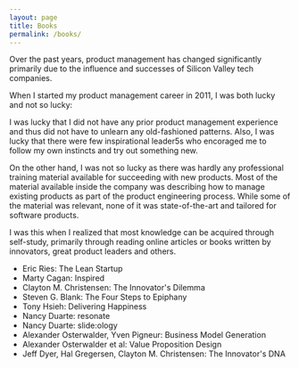 ```yaml
---
layout: page
title: Books
permalink: /books/
---
```


Over the past years, product management has changed significantly primarily due to the influence and successes of Silicon Valley tech companies. 

When I started my product management career in 2011, I was both lucky and not so lucky:

I was lucky that I did not have any prior product management experience and thus did not have to unlearn any old-fashioned patterns. Also, I was lucky that there were few inspirational leader5s who encoraged me to follow my own instincts and try out something new. 

On the other hand, I was not so lucky as there was hardly any professional training material available for succeeding with new products. Most of the material available inside the company was describing how to manage existing products as part of the product engineering process. While some of the material was relevant, none of it was state-of-the-art and tailored for software products. 

I was this when I realized that most knowledge can be acquired through self-study, primarily through reading online articles or books written by innovators, great product leaders and others. 

* Eric Ries: The Lean Startup
* Marty Cagan: Inspired
* Clayton M. Christensen: The Innovator's Dilemma
* Steven G. Blank: The Four Steps to Epiphany
* Tony Hsieh: Delivering Happiness
* Nancy Duarte: resonate
* Nancy Duarte: slide:ology
* Alexander Osterwalder, Yven Pigneur: Business Model Generation
* Alexander Osterwalder et al: Value Proposition Design
* Jeff Dyer, Hal Gregersen, Clayton M. Christensen: The Innovator's DNA

